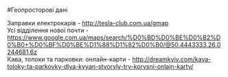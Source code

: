 #Геопросторові дані

Заправки електрокарів - http://tesla-club.com.ua/gmap  
Усі відділення нової почти - https://www.google.com.ua/maps/search/%D0%BD%D0%BE%D0%B2%D0%B0+%D0%BF%D0%BE%D1%88%D1%82%D0%B0/@50.4443333,26.0244681,6z  
Кава, толоки та парковки: онлайн-карти - http://dreamkyiv.com/kava-toloky-ta-parkovky-dlya-kyyan-stvoryly-try-korysni-onlajn-karty/  